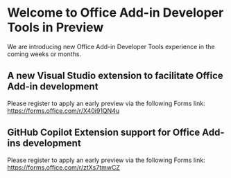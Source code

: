 # Welcome to Office Add-in Developer Tools in Preview

We are introducing new Office Add-in Developer Tools experience in the coming weeks or months. 

## A new Visual Studio extension to facilitate Office Add-in development

Please register to apply an early preview via the following Forms link: 
https://forms.office.com/r/X40i91QN4u

## GitHub Copilot Extension support for Office Add-ins development

Please register to apply an early preview via the following Forms link: 
https://forms.office.com/r/ztXs7tmwCZ
